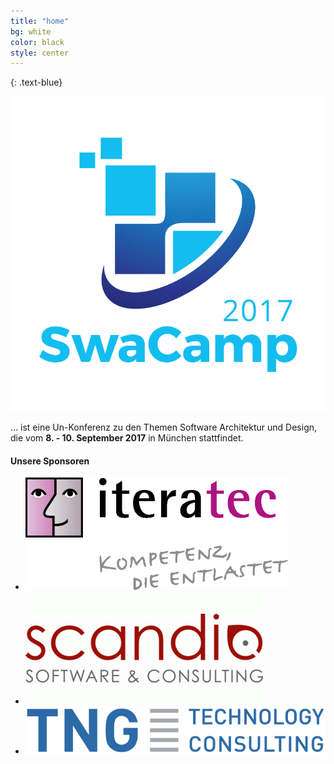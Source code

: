 ```yaml
---
title: "home"
bg: white
color: black
style: center
---
```


{: .text-blue}

<img class="logo" src='img/logo/logo-800x800.png'/>

… ist eine Un-Konferenz zu den Themen Software Architektur und Design, die vom **8. - 10. September 2017** in München stattfindet.

#### Unsere Sponsoren
<ul class="sponsors">
<li><img src="img/iteratec.png"/></li>
<li><img src="img/scandio.gif"/></li>
<li><img src="img/tng.png" class="logoTNG"/></li>
</ul>
